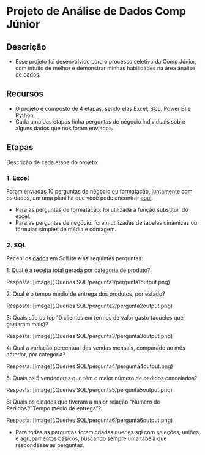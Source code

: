 
# Projeto de Análise de Dados Comp Júnior

## Descrição
- Esse projeto foi desenvolvido para o processo seletivo da Comp Júnior, com intuito de melhor e demonstrar minhas habilidades na área ánalise de dados.


## Recursos
- O projeto é composto de 4 etapas, sendo elas Excel, SQL, Power BI e Python,
- Cada uma das etapas tinha perguntas de négocio individuais sobre alguns dados que nos foram enviados.

## Etapas

Descrição de cada etapa do projeto:

### 1. Excel
Foram enviadas 10 perguntas de négocio ou formatação, juntamente com os dados, em uma planilha que você pode encontrar [aqui](https://docs.google.com/spreadsheets/d/1aVX1cy3Jxpvos4M4y37QUEKFMgcYcOwO/edit?u%20sp=sharing#gid=217986317).

- Para as perguntas de formatação: foi utilizada a função substituir do excel.
- Para as perguntas de negócio: foram utilizadas de tabelas dinâmicas ou fórmulas simples de média e contagem.

### 2. SQL
Recebi os [dados](https://drive.google.com/file/d/1uI7qAjt6qJsh_V4IYUQ82y8Yr_OILTjQ/edit) em SqlLite e as seguintes perguntas:

1: Qual é a receita total gerada por categoria de produto?

Resposta: 
[image](.Queries SQL/pergunta1/pergunta1output.png)

2: Qual é o tempo médio de entrega dos produtos, por estado?

Resposta:
[image](.Queries SQL/pergunta2/pergunta2output.png)

3: Quais são os top 10 clientes em termos de valor gasto (aqueles
que gastaram mais)?

Resposta:
[image](.Queries SQL/pergunta3/pergunta3output.png)

4: Qual a variação percentual das vendas mensais, comparado ao
mês anterior, por categoria?

Resposta:
[image](.Queries SQL/pergunta4/pergunta4output.png)

5: Quais os 5 vendedores que têm o maior número de pedidos
cancelados? 

Resposta:
[image](.Queries SQL/pergunta5/pergunta5output.png)

6: Quais os estados que tiveram a maior relação
“Número de Pedidos”/”Tempo médio de entrega”?

Resposta:
[image](.Queries SQL/pergunta6/pergunta6output.png)

- Para todas as perguntas foram criadas queries sql com seleções, uniões e agrupamentos básicos, buscando sempre uma tabela que respondêsse as perguntas.

